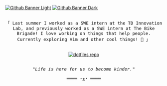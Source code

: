 [<img src="https://github.com/nathanhlouie/nathanhlouie/assets/53024905/fd7a4d41-1cf0-4091-855c-d20e2f5a9cbe#gh-light-mode-only" alt="Github Banner Light"/>](https://nathan.louie.ca)
[<img src="https://github.com/nathanhlouie/nathanhlouie/assets/53024905/c755e557-9477-45d0-8ea8-e26db54c1e4b#gh-dark-mode-only" alt="Github Banner Dark" />](https://nathan.louie.ca)

<samp>
  <p align="center">
    <br>
    「 Last summer I worked as a SWE intern at the TD Innovation Lab, and previously worked as a SWE intern at The Bike Brigade! I love working on things that help people. Currently exploring Vim and other cool things! 🌱 」
    <br>
  </p>
</samp>
<p align="center">
  <br>
  <a href="https://github.com/nathanhlouie/dotfiles" rel="noopener noreferrer">
    <img src="https://github-readme-stats.vercel.app/api/pin/?username=nathanhlouie&repo=dotfiles&theme=transparent" alt="dotfiles repo">
  </a>
  <br>
</p>
<samp>
  <p align="center">
    <br>
      <i>
        "Life is here for us to become kinder."
      </i>
    <br>
  </p>
  <p align="center">
    ════ ⋆<a href="https://nathan.louie.ca" rel="noopener noreferrer">★</a>⋆ ════
  </p>
</samp>
